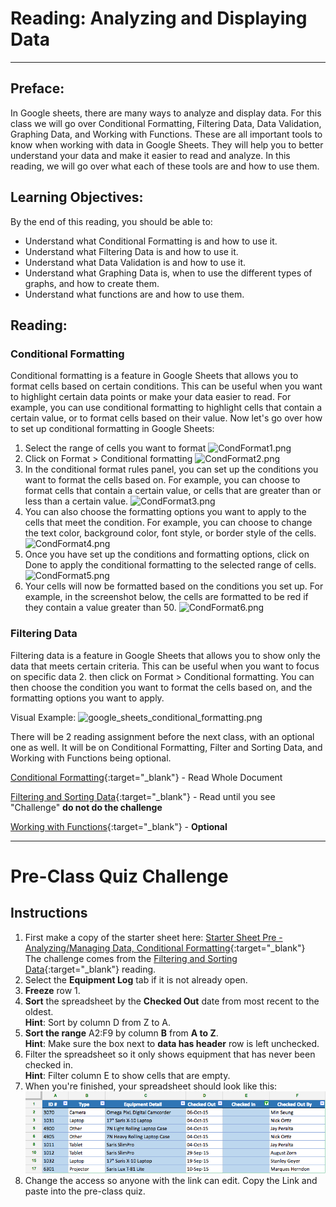 #  Reading: Analyzing and Displaying Data

---
## Preface:
In Google sheets, there are many ways to analyze and display data. For this class we will go over Conditional Formatting, Filtering Data, Data Validation, Graphing Data, and Working with Functions. These are all important tools to know when working with data in Google Sheets. They will help you to better understand your data and make it easier to read and analyze. In this reading, we will go over what each of these tools are and how to use them.

## Learning Objectives:
By the end of this reading, you should be able to:
- Understand what Conditional Formatting is and how to use it.
- Understand what Filtering Data is and how to use it.
- Understand what Data Validation is and how to use it.
- Understand what Graphing Data is, when to use the different types of graphs, and how to create them.
- Understand what functions are and how to use them.

## Reading:
### Conditional Formatting
Conditional formatting is a feature in Google Sheets that allows you to format cells based on certain conditions. This can be useful when you want to highlight certain data points or make your data easier to read. For example, you can use conditional formatting to highlight cells that contain a certain value, or to format cells based on their value. 
Now let's go over how to set up conditional formatting in Google Sheets:
1. Select the range of cells you want to format
![CondFormat1.png](..%2F..%2F..%2F..%2F..%2FOneDrive%20-%20Brigham%20Young%20University%2FPictures%2FScreenshots%2FCondFormat1.png)
2. Click on Format > Conditional formatting
![CondFormat2.png](..%2F..%2F..%2F..%2F..%2FOneDrive%20-%20Brigham%20Young%20University%2FPictures%2FScreenshots%2FCondFormat2.png)
3. In the conditional format rules panel, you can set up the conditions you want to format the cells based on. For example, you can choose to format cells that contain a certain value, or cells that are greater than or less than a certain value.
![CondFormat3.png](..%2F..%2F..%2F..%2F..%2FOneDrive%20-%20Brigham%20Young%20University%2FPictures%2FScreenshots%2FCondFormat3.png)
4. You can also choose the formatting options you want to apply to the cells that meet the condition. For example, you can choose to change the text color, background color, font style, or border style of the cells.
![CondFormat4.png](..%2F..%2F..%2F..%2F..%2FOneDrive%20-%20Brigham%20Young%20University%2FPictures%2FScreenshots%2FCondFormat4.png)
5. Once you have set up the conditions and formatting options, click on Done to apply the conditional formatting to the selected range of cells.
![CondFormat5.png](..%2F..%2F..%2F..%2F..%2FOneDrive%20-%20Brigham%20Young%20University%2FPictures%2FScreenshots%2FCondFormat5.png)
6. Your cells will now be formatted based on the conditions you set up. For example, in the screenshot below, the cells are formatted to be red if they contain a value greater than 50.
![CondFormat6.png](..%2F..%2F..%2F..%2F..%2FOneDrive%20-%20Brigham%20Young%20University%2FPictures%2FScreenshots%2FCondFormat6.png)

### Filtering Data
Filtering data is a feature in Google Sheets that allows you to show only the data that meets certain criteria. This can be useful when you want to focus on specific data
2. then click on Format > Conditional formatting. You can then choose the condition you want to format the cells based on, and the formatting options you want to apply.

Visual Example:
![google_sheets_conditional_formatting.png](images/google_sheets_conditional_formatting.png)



There will be 2 reading assignment before the next class, with an optional one as well. It will be on Conditional Formatting, Filter and Sorting Data, and Working with Functions being optional.

 [Conditional Formatting](https://blog.coupler.io/conditional-formatting-google-sheets/){:target="_blank"} - Read Whole Document
 
 [Filtering and Sorting Data](https://edu.gcfglobal.org/en/googlespreadsheets/sorting-and-filtering-data/1/){:target="_blank"} - Read until you see "Challenge" **do not do the challenge**
 
 [Working with Functions](https://edu.gcfglobal.org/en/googlespreadsheets/working-with-functions/1/){:target="_blank"} - **Optional**


---

# Pre-Class Quiz Challenge

## Instructions
1. First make a copy of the starter sheet here: [Starter Sheet Pre - Analyzing/Managing Data, Conditional Formatting](https://docs.google.com/spreadsheets/d/1nHMTqHvprWHruS2jWq81fNMTIU7UjirWh8wV3Ddkvtg/edit?usp=sharing){:target="_blank"}
   </br> The challenge comes from the [Filtering and Sorting Data](https://edu.gcfglobal.org/en/googlespreadsheets/sorting-and-filtering-data/1/){:target="_blank"} reading. 
2. Select the **Equipment Log** tab if it is not already open.
3. **Freeze** row 1.
4. **Sort** the spreadsheet by the **Checked Out** date from most recent to the oldest.
   </br> **Hint**: Sort by column D from Z to A.
5. **Sort the range** A2:F9 by column **B** from **A to Z**.
   </br> **Hint**: Make sure the box next to **data has header** row is left unchecked.
6. Filter the spreadsheet so it only shows equipment that has never been checked in.
   </br> **Hint**: Filter column E to show cells that are empty.
7. When you're finished, your spreadsheet should look like this:
   ![google_sheets_sort_filter.png](images/google_sheets_sort_filter.png)
8. Change the access so anyone with the link can edit. Copy the Link and paste into the pre-class quiz.
   
